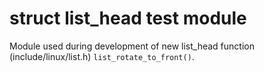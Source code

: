 struct list_head test module
============================

Module used during development of new list_head function (include/linux/list.h)
`list_rotate_to_front()`. 
